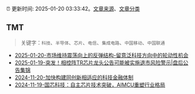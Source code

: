 :alarm_clock: 更新时间: 2025-01-20 03:33:42。[文章来源](/README.md)、[文章分类](/TAGS.md)

## TMT


> 关键字：`科技`、`半导体`、`芯片`、`电信`、`集成电路`、`中国移动`、`中国联通`



- [2025-01-20-市场维持震荡向上的反弹结构-留意泛科技方向中的轮动性机会](https://www.cls.cn/detail/1923359) 
- [2025-01-19-突发！相控阵TR芯片龙头公告可能被实施退市风险警示|盘后公告集锦](https://www.cls.cn/detail/1923145) 
- [2024-11-20-加快构建同创新相适应的科技金融体制](https://xueqiu.com/9193403816/313561745) 
- [2024-11-19-国芯科技：自主芯片技术突破，AIMCU重塑行业格局](https://xueqiu.com/8151841495/313402043) 
